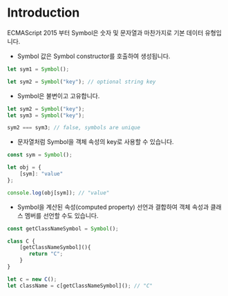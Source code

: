 # Introduction

ECMAScript 2015 부터 Symbol은 숫자 및 문자열과 마찬가지로 기본 데이터 유형입니다.

* Symbol 값은 Symbol constructor를 호출하여 생성됩니다.

```typescript
let sym1 = Symbol();

let sym2 = Symbol("key"); // optional string key
```

* Symbol은 불변이고 고유합니다.

```typescript
let sym2 = Symbol("key");
let sym3 = Symbol("key");

sym2 === sym3; // false, symbols are unique
```

* 문자열처럼 Symbol을 객체 속성의 key로 사용할 수 있습니다.

```typescript
const sym = Symbol();

let obj = {
    [sym]: "value"
};

console.log(obj[sym]); // "value"
```

* Symbol을 계산된 속성(computed property) 선언과 결합하여 객체 속성과 클래스 멤버를 선언할 수도 있습니다.

```typescript
const getClassNameSymbol = Symbol();

class C {
    [getClassNameSymbol](){
       return "C";
    }
}

let c = new C();
let className = c[getClassNameSymbol](); // "C"
```
